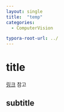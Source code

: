 ```yaml
---
layout: single
title:  "temp"
categories: 
  - ComputerVision

typora-root-url: ../
---
```








# title

[링크](https://webnautes.tistory.com/580) 참고



## subtitle



